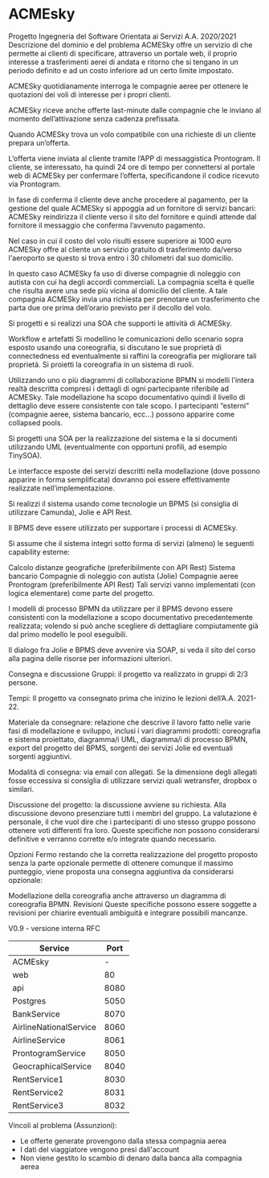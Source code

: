 # ACMEsky

Progetto Ingegneria del Software Orientata ai Servizi
A.A. 2020/2021
Descrizione del dominio e del problema
ACMESky offre un servizio di che permette ai clienti di specificare, attraverso un portale web, il proprio interesse a trasferimenti aerei di andata e ritorno che si tengano in un periodo definito e ad un costo inferiore ad un certo limite impostato.

ACMESky quotidianamente interroga le compagnie aeree per ottenere le quotazioni dei voli di interesse per i propri clienti.

ACMESky riceve anche offerte last-minute dalle compagnie che le inviano al momento dell’attivazione senza cadenza prefissata.

Quando ACMESky trova un volo compatibile con una richieste di un cliente prepara un’offerta.

L’offerta viene inviata al cliente tramite l’APP di messaggistica Prontogram. Il cliente, se interessato, ha quindi 24 ore di tempo per connettersi al portale web di ACMESky per confermare l’offerta, specificandone il codice ricevuto via Prontogram.

In fase di conferma il cliente deve anche procedere al pagamento, per la gestione del quale ACMESky si appoggia ad un fornitore di servizi bancari: ACMESky reindirizza il cliente verso il sito del fornitore e quindi attende dal fornitore il messaggio che conferma l’avvenuto pagamento.

Nel caso in cui il costo del volo risulti essere superiore ai 1000 euro ACMESky offre al cliente un servizio gratuito di trasferimento da/verso l'aeroporto se questo si trova entro i 30 chilometri dal suo domicilio.

In questo caso ACMESky fa uso di diverse compagnie di noleggio con autista con cui ha degli accordi commerciali. La compagnia scelta è quelle che risulta avere una sede più vicina al domicilio del cliente. A tale compagnia ACMESky invia una richiesta per prenotare un trasferimento che parta due ore prima dell’orario previsto per il decollo del volo.


Si progetti e si realizzi una SOA che supporti le attività di ACMESky.

Workflow e artefatti
Si modellino le comunicazioni dello scenario sopra esposto usando una coreografia, si discutano le sue proprietà di connectedness ed eventualmente si raffini la coreografia per migliorare tali proprietà. Si proietti la coreografia in un sistema di ruoli.


Utilizzando uno o più diagrammi di collaborazione BPMN si modelli l’intera realtà descritta compresi i dettagli di ogni partecipante riferibile ad ACMESky. Tale modellazione ha scopo documentativo quindi il livello di dettaglio deve essere consistente con tale scopo. I partecipanti “esterni” (compagnie aeree, sistema bancario, ecc…) possono apparire come collapsed pools.


Si progetti una SOA per la realizzazione del sistema e la si documenti utilizzando UML (eventualmente con opportuni profili, ad esempio TinySOA).

Le interfacce esposte dei servizi descritti nella modellazione (dove possono apparire in forma semplificata) dovranno poi essere effettivamente realizzate nell’implementazione.


Si realizzi il sistema usando come tecnologie un BPMS (si consiglia di utilizzare Camunda), Jolie e API Rest.

Il BPMS deve essere utilizzato per supportare i processi di ACMESky.

Si assume che il sistema integri sotto forma di servizi (almeno) le seguenti capability esterne:

Calcolo distanze geografiche (preferibilmente con API Rest)
Sistema bancario
Compagnie di noleggio con autista (Jolie)
Compagnie aeree
Prontogram (preferibilmente API Rest)
Tali servizi vanno implementati (con logica elementare) come parte del progetto.


I modelli di processo BPMN da utilizzare per il BPMS devono essere consistenti con la modellazione a scopo documentativo precedentemente realizzata; volendo si può anche scegliere di dettagliare compiutamente già dal primo modello le pool eseguibili.

Il dialogo fra Jolie e BPMS deve avvenire via SOAP, si veda il sito del corso alla pagina delle risorse per informazioni ulteriori.

Consegna e discussione
Gruppi: il progetto va realizzato in gruppi di 2/3 persone.


Tempi: Il progetto va consegnato prima che inizino le lezioni dell’A.A. 2021-22.

Materiale da consegnare: relazione che descrive il lavoro fatto nelle varie fasi di modellazione e sviluppo, inclusi i vari diagrammi prodotti: coreografia e sistema proiettato, diagramma/i UML, diagramma/i di processo BPMN, export del progetto del BPMS, sorgenti dei servizi Jolie ed eventuali sorgenti aggiuntivi.

Modalità  di consegna: via email con allegati. Se la dimensione degli allegati fosse eccessiva si consiglia di utilizzare servizi quali wetransfer, dropbox o similari.

Discussione del progetto: la discussione avviene su richiesta. Alla discussione devono presenziare tutti i membri del gruppo. La valutazione è personale, il che vuol dire che i partecipanti di uno stesso gruppo possono ottenere voti differenti fra loro. Queste specifiche non possono considerarsi definitive e verranno corrette e/o integrate quando necessario.

Opzioni
Fermo restando che la corretta realizzazione del progetto proposto senza la parte opzionale permette di ottenere comunque il massimo punteggio, viene proposta una consegna aggiuntiva da considerarsi opzionale:

Modellazione della coreografia anche attraverso un diagramma di coreografia BPMN.
Revisioni
Queste specifiche possono essere soggette a revisioni per chiarire eventuali ambiguità e integrare possibili mancanze.


V0.9 - versione interna RFC


| Service | Port |
| - | - |
| ACMEsky | - |
| web | 80 |
| api | 8080 |
| Postgres | 5050 |
| BankService | 8070 |
| AirlineNationalService | 8060 |
| AirlineService | 8061 |
| ProntogramService | 8050 |
| GeocraphicalService | 8040 |
| RentService1 | 8030 |
| RentService2 | 8031 |
| RentService3 | 8032 |

Vincoli al problema (Assunzioni):
- Le offerte generate provengono dalla stessa compagnia aerea
- I dati del viaggiatore vengono presi dall'account
- Non viene gestito lo scambio di denaro dalla banca alla compagnia aerea 
